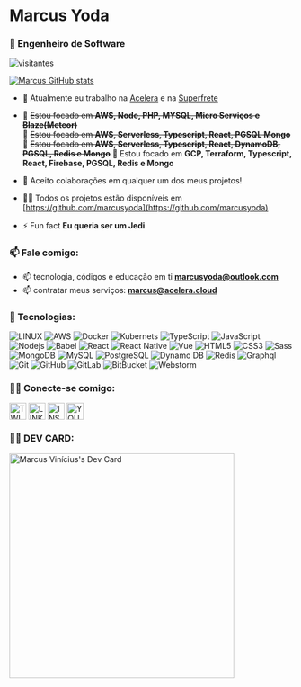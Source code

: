 <h1 align="left">Marcus Yoda</h1>
<h3 align="left">👨 Engenheiro de Software</h3>

![visitantes](https://visitor-badge.glitch.me/badge?page_id=marcusyoda)

[![Marcus GitHub stats](https://github-readme-stats.vercel.app/api?username=marcusyoda&theme=dark&layout=compact)](https://github.com/marcusyoda/github-readme-stats)

- 🔭 Atualmente eu trabalho na [Acelera](https://acelera.cloud) e na [Superfrete](https://superfrete.com/)

- 🌱 ~~Estou focado em **AWS, Node, PHP, MYSQL, Micro Serviços e Blaze(Meteor)**~~  
  🌱 ~~Estou focado em **AWS, Serverless, Typescript, React, PGSQL Mongo**~~  
  🌱 ~~Estou focado em **AWS, Serverless, Typescript, React, DynamoDB, PGSQL, Redis e Mongo**~~
  🌱 Estou focado em **GCP, Terraform, Typescript, React, Firebase, PGSQL, Redis e Mongo**

- 👯 Aceito colaborações em qualquer um dos meus projetos!

- 👨‍💻 Todos os projetos estão disponíveis em [https://github.com/marcusyoda](https://github.com/marcusyoda)

- ⚡ Fun fact **Eu queria ser um Jedi**
  
  
<h3 align="left">📫 Fale comigo:</h3>  

- 📫 tecnologia, códigos e educação em ti **marcusyoda@outlook.com**
- 📫 contratar meus serviços: **marcus@acelera.cloud**


<h3 align="left">📱 Tecnologias:</h3>

![LINUX](https://img.shields.io/badge/Linux-FCC624?style=flat-square&logo=linux&logoColor=black)
![AWS](https://img.shields.io/badge/Amazon_AWS-FF9900?style=flat-square&logo=amazonaws&logoColor=white)
![Docker](https://img.shields.io/badge/-Docker-2496ED?style=flat-square&logo=docker&logoColor=white)
![Kubernets](https://img.shields.io/badge/kubernetes-326ce5.svg?&style=flat-square&logo=kubernetes&logoColor=white)
![TypeScript](https://img.shields.io/badge/TypeScript-007ACC?style=flat-square&logo=typescript&logoColor=white)
![JavaScript](https://img.shields.io/badge/-JavaScript-black?style=flat-square&logo=javascript)
![Nodejs](https://img.shields.io/badge/-Nodejs-339933?style=flat-square&logo=Node.js&logoColor=white)
![Babel](https://img.shields.io/badge/Babel-F9DC3E?style=flat-square&logo=babel&logoColor=black)
![React](https://img.shields.io/badge/-React-61dafb?style=flat-square&logo=React&logoColor=black)
![React Native](https://img.shields.io/badge/-React%20Native-7159c1?style=flat-square&logo=React&logoColor=white)
![Vue](https://img.shields.io/badge/-Vue-339933?style=flat-square&logo=Vue.js&logoColor=white)
![HTML5](https://img.shields.io/badge/-HTML5-E34F26?style=flat-square&logo=html5&logoColor=white)
![CSS3](https://img.shields.io/badge/-CSS3-1572B6?style=flat-square&logo=css3)
![Sass](https://img.shields.io/badge/-Sass-CC6699?style=flat-square&logo=sass&logoColor=white)
![MongoDB](https://img.shields.io/badge/-MongoDB-black?style=flat-square&logo=mongodb)
![MySQL](https://img.shields.io/badge/-MySQL-4479A1?style=flat-square&logo=mysql&logoColor=white)
![PostgreSQL](https://img.shields.io/badge/-PostgreSQL-336791?style=flat-square&logo=postgresql&logoColor=white)
![Dynamo DB](https://img.shields.io/badge/Amazon%20DynamoDB-4053D6?style=flat-square&logo=Amazon%20DynamoDB&logoColor=white)
![Redis](https://img.shields.io/badge/redis-%23DD0031.svg?&style=flat-square&logo=redis&logoColor=white)
![Graphql](https://img.shields.io/badge/-Grapqhl-D64292?style=flat-square&logo=Graphql&logoColor=white)
![Git](https://img.shields.io/badge/-Git-black?style=flat-square&logo=git)
![GitHub](https://img.shields.io/badge/-GitHub-181717?style=flat-square&logo=github)
![GitLab](https://img.shields.io/badge/-GitLab-181717?style=flat-square&logo=gitlab)
![BitBucket](https://img.shields.io/badge/-BitBucket-darkblue?style=flat-square&logo=bitbucket)
![Webstorm](https://img.shields.io/badge/WebStorm-000000?style=flat-square&logo=WebStorm&logoColor=white)

<h3 align="left">👨‍💻 Conecte-se comigo:</h3>
<p align="left">
<a href="https://twitter.com/yodamarcus" target="blank"><img align="center" src="https://img.icons8.com/fluent/48/000000/twitter.png" alt="TWITTER" height="30"  /></a>
<a href="https://www.linkedin.com/in/marcusyoda/" target="blank"><img align="center" src="https://img.icons8.com/fluent/48/000000/linkedin.png" alt="LINKEDIN" height="30"/></a>
<a href="https://instagram.com/marcusyoda" target="blank"><img align="center" src="https://img.icons8.com/fluent/50/000000/instagram-new.png" alt="INSTAGRAM" height="30" /></a>
<a href="https://www.youtube.com/marcusyoda" target="blank"><img align="center" src="https://img.icons8.com/color/48/000000/youtube-play.png" alt="YOUTUBE" height="30" /></a>
</p>

<h3 align="left">👨‍💻 DEV CARD:</h3>
<a href="https://app.daily.dev/maviniciuus"><img src="https://api.daily.dev/devcards/6202fb3e965b45b6a126237a98a460fb.png?r=2ul" width="400" alt="Marcus Vinícius's Dev Card"/></a>
